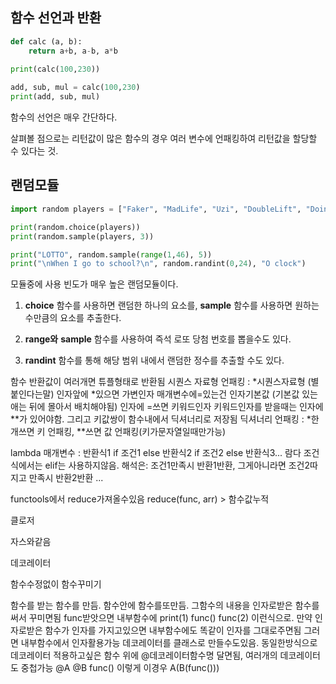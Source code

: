 ## 함수 선언과 반환
```python
def calc (a, b):
    return a+b, a-b, a*b
    
print(calc(100,230))

add, sub, mul = calc(100,230)
print(add, sub, mul)
```
함수의 선언은 매우 간단하다.

살펴볼 점으로는 리턴값이 많은 함수의 경우 여러 변수에 언패킹하여 리턴값을 할당할 수 있다는 것.

## 랜덤모듈
```python
import random players = ["Faker", "MadLife", "Uzi", "DoubleLift", "Doinb"]

print(random.choice(players))
print(random.sample(players, 3))

print("LOTTO", random.sample(range(1,46), 5))
print("\nWhen I go to school?\n", random.randint(0,24), "O clock")
```
모듈중에 사용 빈도가 매우 높은 랜덤모듈이다.

1. **choice** 함수를 사용하면 랜덤한 하나의 요소를, **sample** 함수를 사용하면 원하는 수만큼의 요소를 추출한다.

2. **range와** **sample** 함수를 사용하여 즉석 로또 당첨 번호를 뽑을수도 있다.

3. **randint** 함수를 통해 해당 범위 내에서 랜덤한 정수를 추출할 수도 있다.



함수 반환값이 여러개면 튜플형태로 반환됨
시퀀스 자료형 언패킹 : *시퀀스자료형 (별 붙인다는말)
인자앞에 *있으면 가변인자
매개변수에=있는건 인자기본값 (기본값 있는애는 뒤에 몰아서 배치해야됨)
인자에 =쓰면 키워드인자
키워드인자를 받을때는 인자에 **가 있어야함. 그리고 키값쌍이 함수내에서 딕셔너리로 저장됨
딕셔너리 언패킹 : *한개쓰면 키 언패킹, **쓰면 값 언패킹(키가문자열일때만가능)


lambda 매개변수 : 반환식1 if 조건1 else 반환식2 if 조건2 else 반환식3...
람다 조건식에서는 elif는 사용하지않음.
해석은: 조건1만족시 반환1반환, 그게아니라면 조건2따지고 만족시 반환2반환 ...

functools에서 reduce가져올수있음
reduce(func, arr) > 함수값누적


클로저

자스와같음


데코레이터

함수수정없이 함수꾸미기

함수를 받는 함수를 만듬. 함수안에 함수를또만듬. 그함수의 내용을 인자로받은 함수를 써서 꾸미면됨
func받앗으면 내부함수에 print(1) func() func(2) 이런식으로.
만약 인자로받은 함수가 인자를 가지고있으면 내부함수에도 똑같이 인자를 그대로주면됨 그러면 내부함수에서 인자활용가능
데코레이터를 클래스로 만들수도있음. 동일한방식으로
데코레이터 적용하고싶은 함수 위에 @데코레이터함수명 달면됨, 여러개의 데코레이터도 중첩가능
@A
@B
func()
이렇게
이경우 A(B(func()))